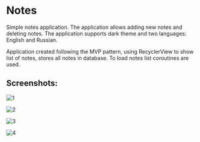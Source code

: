# Notes

Simple notes application. The application allows adding new notes and deleting notes. The application supports dark theme and two languages: English and Russian.

Application created following the MVP pattern, using RecyclerView to show list of notes, stores all notes in database. To load notes list coroutines are used.

## Screenshots:

![1](./screenshots/1.jpg)

![2](./screenshots/2.jpg)

![3](./screenshots/3.jpg)

![4](./screenshots/4.jpg)